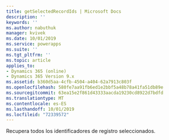```yaml
---
title: getSelectedRecordIds | Microsoft Docs
description: ''
keywords: ''
ms.author: nabuthuk
manager: kvivek
ms.date: 10/01/2019
ms.service: powerapps
ms.suite: ''
ms.tgt_pltfrm: ''
ms.topic: article
applies_to:
- Dynamics 365 (online)
- Dynamics 365 Version 9.x
ms.assetid: b360d5aa-4cfb-4504-a404-62a7913c803f
ms.openlocfilehash: 580fe7aa91fb6ed1e2bbf5a48b78a41fa51db89e
ms.sourcegitcommit: 63ea15e2f861d43333aacda19230cd8922d7bdfd
ms.translationtype: MT
ms.contentlocale: es-ES
ms.lasthandoff: 10/01/2019
ms.locfileid: "72339572"
---
```

Recupera todos los identificadores de registro seleccionados.
